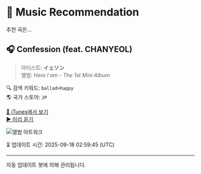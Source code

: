 
# 🎵 Music Recommendation

추천 곡은...

## 🎧 Confession (feat. CHANYEOL)  
> 아티스트: **イェソン**  
> 앨범: _Here I am - The 1st Mini Album_  

🔍 검색 키워드: `ballad+happy`  
🌎 국가 스토어: `JP`

[🔗 iTunes에서 보기](https://music.apple.com/jp/album/confession-feat-chanyeol/1103758202?i=1103758553&uo=4)  
[▶️ 미리 듣기](https://audio-ssl.itunes.apple.com/itunes-assets/AudioPreview115/v4/61/66/8c/61668c01-35f1-43ef-ef73-93a78dce326b/mzaf_17034243224493656961.plus.aac.p.m4a)

![앨범 아트워크](https://is1-ssl.mzstatic.com/image/thumb/Music115/v4/25/bd/c0/25bdc0fe-b3ce-1753-c1b8-8a3f12b82bdc/d1.jpg/100x100bb.jpg)

⏳ 업데이트 시간: 2025-09-18 02:59:45 (UTC)

---
자동 업데이트 봇에 의해 관리됩니다.
